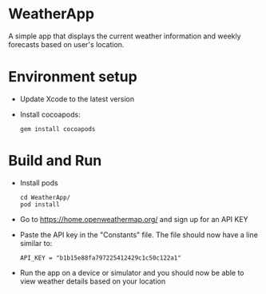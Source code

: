 # WeatherApp
A simple app that displays the current weather information and weekly forecasts based on user's location.

# Environment setup
- Update Xcode to the latest version
- Install cocoapods:
	
	`gem install cocoapods`

# Build and Run
- Install pods
	
	```
	cd WeatherApp/
	pod install
	```
-	Go to https://home.openweathermap.org/ and sign up for an API KEY
- Paste the API key in the "Constants" file. The file should now have a line similar to:

	`API_KEY = "b1b15e88fa797225412429c1c50c122a1"`
- Run the app on a device or simulator and you should now be able to view weather details based on your location
